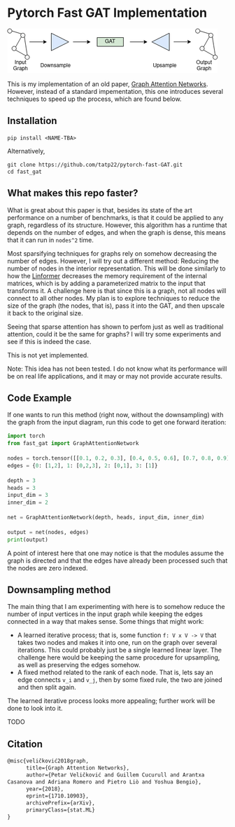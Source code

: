 # Pytorch Fast GAT Implementation

![Fast GAT](./diagram/fast-gat.png)

This is my implementation of an old paper, [Graph Attention Networks](https://arxiv.org/pdf/1710.10903.pdf).
However, instead of a standard impementation, this one introduces several techniques to speed up the process,
which are found below.

## Installation

```
pip install <NAME-TBA>
```

Alternatively,

```
git clone https://github.com/tatp22/pytorch-fast-GAT.git
cd fast_gat
```

## What makes this repo faster?

What is great about this paper is that, besides its state of the art performance on a number of benchmarks,
is that it could be applied to any graph, regardless of its structure. However, this algorithm has a runtime
that depends on the number of edges, and when the graph is dense, this means that it can run in `nodes^2` time.

Most sparsifying techniques for graphs rely on somehow decreasing the number of edges. However, I will try out
a different method: Reducing the number of nodes in the interior representation. This will be done similarly to how
the [Linformer](https://arxiv.org/pdf/2006.04768.pdf) decreases the memory requirement of the internal matrices, which
is by adding a parameterized matrix to the input that transforms it. A challenge here is that since this is a graph,
not all nodes will connect to all other nodes. My plan is to explore techniques to reduce the size of the graph (the
nodes, that is), pass it into the GAT, and then upscale it back to the original size.

Seeing that sparse attention has shown to perfom just as well as traditional attention, could it be the same for graphs?
I will try some experiments and see if this is indeed the case.

This is not yet implemented.

Note: This idea has not been tested. I do not know what its performance will be on real life applications,
and it may or may not provide accurate results.

## Code Example

If one wants to run this method (right now, without the downsampling) with the graph from the input diagram,
run this code to get one forward iteration:

```python
import torch
from fast_gat import GraphAttentionNetwork

nodes = torch.tensor([[0.1, 0.2, 0.3], [0.4, 0.5, 0.6], [0.7, 0.8, 0.9], [1.0, 1.1, 1.2]], dtype= torch.float)
edges = {0: [1,2], 1: [0,2,3], 2: [0,1], 3: [1]}

depth = 3
heads = 3
input_dim = 3
inner_dim = 2

net = GraphAttentionNetwork(depth, heads, input_dim, inner_dim)

output = net(nodes, edges)
print(output)
```

A point of interest here that one may notice is that the modules assume the graph is directed and that the edges
have already been processed such that the nodes are zero indexed.

## Downsampling method

The main thing that I am experimenting with here is to somehow reduce the number of input vertices in the
input graph while keeping the edges connected in a way that makes sense. Some things that might work:

* A learned iterative process; that is, some function `f: V x V -> V` that takes two nodes and makes it into one,
run on the graph over several iterations. This could probably just be a single learned linear layer. The challenge
here would be keeping the same procedure for upsampling, as well as preserving the edges somehow.
* A fixed method related to the rank of each node. That is, lets say an edge connects `v_i` and `v_j`, then by some fixed
rule, the two are joined and then split again.

The learned iterative process looks more appealing; further work will be done to look into it.

TODO

## Citation

```
@misc{veličković2018graph,
      title={Graph Attention Networks}, 
      author={Petar Veličković and Guillem Cucurull and Arantxa Casanova and Adriana Romero and Pietro Liò and Yoshua Bengio},
      year={2018},
      eprint={1710.10903},
      archivePrefix={arXiv},
      primaryClass={stat.ML}
}
```
